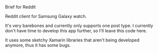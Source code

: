 Brief for Reddit

Reddit client for Samsung Galaxy watch.

It's very barebones and currently only supports one post type.
I currently don't have time to develop this app further, so I'll leave this code here.

It uses some sketchy Xamarin libraries that aren't being developed anymore, thus it has some bugs.